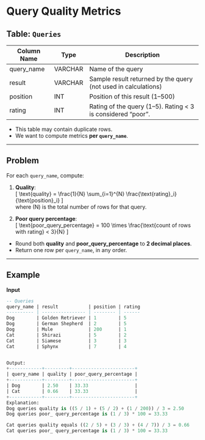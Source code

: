 # Query Quality Metrics

## Table: `Queries`

| Column Name | Type    | Description                                                      |
|-------------|---------|------------------------------------------------------------------|
| query_name  | VARCHAR | Name of the query                                                |
| result      | VARCHAR | Sample result returned by the query (not used in calculations)   |
| position    | INT     | Position of this result (1–500)                                  |
| rating      | INT     | Rating of the query (1–5).  Rating < 3 is considered “poor”.     |

- This table may contain duplicate rows.
- We want to compute metrics **per `query_name`**.

---

## Problem

For each `query_name`, compute:

1. **Quality**:  
   \[
   \text{quality} = \frac{1}{N} \sum_{i=1}^{N} \frac{\text{rating}_i}{\text{position}_i}
   \]  
   where \(N\) is the total number of rows for that query.

2. **Poor query percentage**:  
   \[
   \text{poor\_query\_percentage} = 100 \times \frac{\text{count of rows with rating} < 3}{N}
   \]

- Round both **quality** and **poor_query_percentage** to **2 decimal places**.
- Return one row per `query_name`, in any order.

---

## Example

**Input**  
```sql
-- Queries
query_name | result           | position | rating
---------- | ---------------- | -------- | ------
Dog        | Golden Retriever | 1        | 5
Dog        | German Shepherd  | 2        | 5
Dog        | Mule             | 200      | 1
Cat        | Shirazi          | 5        | 2
Cat        | Siamese          | 3        | 3
Cat        | Sphynx           | 7        | 4


Output: 
+------------+---------+-----------------------+
| query_name | quality | poor_query_percentage |
+------------+---------+-----------------------+
| Dog        | 2.50    | 33.33                 |
| Cat        | 0.66    | 33.33                 |
+------------+---------+-----------------------+
Explanation: 
Dog queries quality is ((5 / 1) + (5 / 2) + (1 / 200)) / 3 = 2.50
Dog queries poor_ query_percentage is (1 / 3) * 100 = 33.33

Cat queries quality equals ((2 / 5) + (3 / 3) + (4 / 7)) / 3 = 0.66
Cat queries poor_ query_percentage is (1 / 3) * 100 = 33.33

